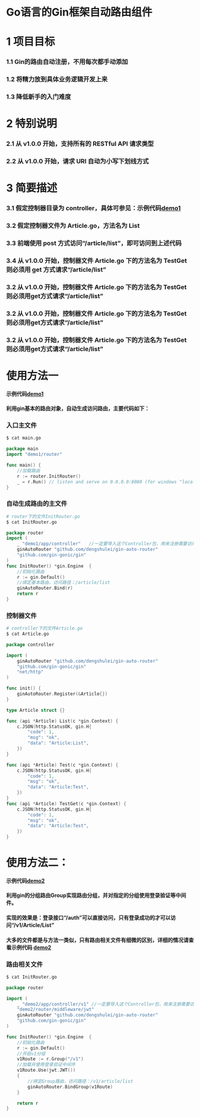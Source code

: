# Go语言的Gin框架自动路由组件
# 1 项目目标
### 1.1 Gin的路由自动注册，不用每次都手动添加
### 1.2 将精力放到具体业务逻辑开发上来
### 1.3 降低新手的入门难度

# 2 特别说明
### 2.1 从 v1.0.0 开始，支持所有的 RESTful API 请求类型
### 2.2 从 v1.0.0 开始，请求 URI 自动为小写下划线方式

# 3 简要描述
### 3.1 假定控制器目录为 controller，具体可参见：示例代码[demo1](/examples/demo1)
### 3.2 假定控制器文件为 Article.go，方法名为 List
### 3.3 前端使用 post 方式访问“/article/list”，即可访问到上述代码
### 3.4 从 v1.0.0 开始，控制器文件 Article.go 下的方法名为 TestGet 则必须用 get 方式请求“/article/list”
### 3.2 从 v1.0.0 开始，控制器文件 Article.go 下的方法名为 TestGet 则必须用get方式请求“/article/list”
### 3.2 从 v1.0.0 开始，控制器文件 Article.go 下的方法名为 TestGet 则必须用get方式请求“/article/list”
### 3.2 从 v1.0.0 开始，控制器文件 Article.go 下的方法名为 TestGet 则必须用get方式请求“/article/list”



# 使用方法一
#### 示例代码[demo1](/examples/demo1)

#### 利用gin基本的路由对象，自动生成访问路由，主要代码如下：

### 入口主文件
```sh
$ cat main.go
```

```go
package main
import "demo1/router"

func main() {
	//加载路由
	r := router.InitRouter()
	_ = r.Run() // listen and serve on 0.0.0.0:8080 (for windows "localhost:8080")
}
```

### 自动生成路由的主文件
```sh
# router下的文件InitRouter.go
$ cat InitRouter.go
```

```go
package router
import (
	_ "demo1/app/controller"   //一定要导入这个Controller包，用来注册需要访问的方法
	ginAutoRouter "github.com/dengshulei/gin-auto-router"
	"github.com/gin-gonic/gin"
)
func InitRouter() *gin.Engine  {
	//初始化路由
	r := gin.Default()
	//绑定基本路由，访问路径：/article/list
	ginAutoRouter.Bind(r)
	return r
}
```

### 控制器文件
```sh
# controller下的文件Article.go
$ cat Article.go
```

```go
package controller

import (
	ginAutoRouter "github.com/dengshulei/gin-auto-router"
	"github.com/gin-gonic/gin"
	"net/http"
)

func init() {
	ginAutoRouter.Register(&Article{})
}

type Article struct {}

func (api *Article) List(c *gin.Context) {
	c.JSON(http.StatusOK, gin.H{
		"code": 1,
		"msg": "ok",
		"data": "Article:List",
	})
}

func (api *Article) Test(c *gin.Context) {
	c.JSON(http.StatusOK, gin.H{
		"code": 1,
		"msg": "ok",
		"data": "Article:Test",
	})
}
func (api *Article) TestGet(c *gin.Context) {
	c.JSON(http.StatusOK, gin.H{
		"code": 1,
		"msg": "ok",
		"data": "Article:Test",
	})
}
```

# 使用方法二：

#### 示例代码[demo2](/examples/demo2)

#### 利用gin的分组路由Group实现路由分组，并对指定的分组使用登录验证等中间件。
#### 实现的效果是：登录接口“/auth”可以直接访问，只有登录成功的才可以访问“/v1/Article/List”

#### 大多的文件都是与方法一类似，只有路由相关文件有细微的区别，详细的情况请查看示例代码 [demo2](/examples/demo2)

### 路由相关文件
```sh
$ cat InitRouter.go
```

```go
package router

import (
	_ "demo2/app/controller/v1" //一定要导入这个Controller包，用来注册需要访问的方法
	"demo2/router/middleware/jwt"
	ginAutoRouter "github.com/dengshulei/gin-auto-router"
	"github.com/gin-gonic/gin"
)

func InitRouter() *gin.Engine  {
	//初始化路由
	r := gin.Default()
	//开启v1分组
	v1Route := r.Group("/v1")
	//加载并使用登录验证中间件
	v1Route.Use(jwt.JWT())
	{
		//绑定Group路由，访问路径：/v1/article/list
		ginAutoRouter.BindGroup(v1Route)
	}

	return r
}

```


